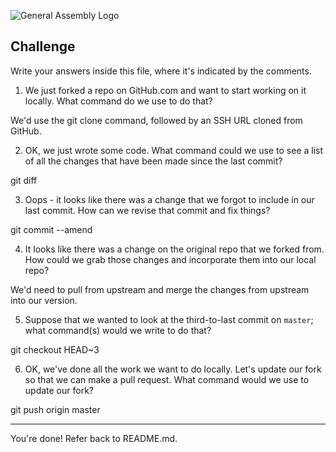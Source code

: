![General Assembly Logo](http://i.imgur.com/ke8USTq.png)

## Challenge

Write your answers inside this file, where it's indicated by the comments.

1. We just forked a repo on GitHub.com and want to start working on it locally. What command do we use to do that?

<!-- Answer Starts Here -->

We'd use the git clone command, followed by an SSH URL cloned from GitHub.

<!-- Answer Ends Here -->

2. OK, we just wrote some code. What command could we use to see a list of all the changes that have been made since the last commit?

<!-- Answer Starts Here -->

git diff

<!-- Answer Ends Here -->

3. Oops - it looks like there was a change that we forgot to include in our last commit. How can we revise that commit and fix things?

<!-- Answer Starts Here -->

git commit --amend

<!-- Answer Ends Here -->

4. It looks like there was a change on the original repo that we forked from. How could we grab those changes and incorporate them into our local repo?

<!-- Answer Starts Here -->

We'd need to pull from upstream and merge the changes from upstream into our version.

<!-- Answer Ends Here -->

5. Suppose that we wanted to look at the third-to-last commit on `master`; what command(s) would we write to do that?

<!-- Answer Starts Here -->

git checkout HEAD~3

<!-- Answer Ends Here -->

6. OK, we've done all the work we want to do locally. Let's update our fork so that we can make a pull request. What command would we use to update our fork?

<!-- Answer Starts Here -->

git push origin master

<!-- Answer Ends Here -->

<hr>

You're done! Refer back to README.md.
